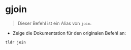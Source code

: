 # gjoin

> Dieser Befehl ist ein Alias von `join`.

- Zeige die Dokumentation für den originalen Befehl an:

`tldr join`
